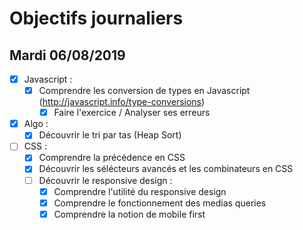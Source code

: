 # Objectifs journaliers

## Mardi 06/08/2019

* [X] Javascript :
  * [X] Comprendre les conversion de types en Javascript (http://javascript.info/type-conversions)
    * [X] Faire l'exercice / Analyser ses erreurs

* [X] Algo : 
  * [X] Découvrir le tri par tas (Heap Sort)

* [ ] CSS : 
    * [X] Comprendre la précédence en CSS
    * [X] Découvrir les sélécteurs avancés et les combinateurs en CSS
    * [ ] Découvrir le responsive design :
        * [X] Comprendre l'utilité du responsive design
        * [X] Comprendre le fonctionnement des medias queries
        * [X] Comprendre la notion de mobile first
